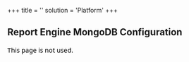 +++
title = ''
solution = 'Platform'
+++

## Report Engine MongoDB Configuration

<span style="font-size: 11.0pt;font-family: &#39;Segoe UI&#39;, sans-serif;color: #000000;">This
page is not used.</span>
